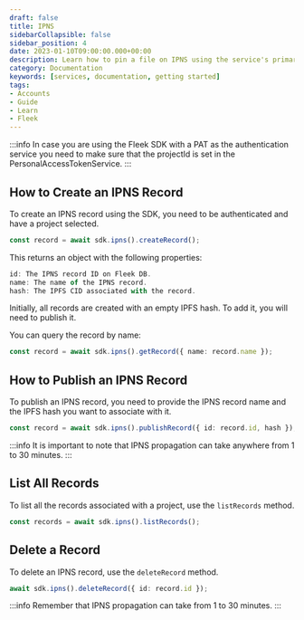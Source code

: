 ```yaml
---
draft: false
title: IPNS 
sidebarCollapsible: false
sidebar_position: 4
date: 2023-01-10T09:00:00.000+00:00
description: Learn how to pin a file on IPNS using the service's primary methods. Upload files individually, in bulk, or directly from your local system.
category: Documentation
keywords: [services, documentation, getting started]
tags:
- Accounts
- Guide
- Learn
- Fleek
---
```


:::info
In case you are using the Fleek SDK with a PAT as the authentication service you need to make sure that the projectId is set in the PersonalAccessTokenService.
:::

## How to Create an IPNS Record

To create an IPNS record using the SDK, you need to be authenticated and have a project selected.

```typescript
const record = await sdk.ipns().createRecord();
```

This returns an object with the following properties:

```typescript
id: The IPNS record ID on Fleek DB.
name: The name of the IPNS record.
hash: The IPFS CID associated with the record.
```

Initially, all records are created with an empty IPFS hash. To add it, you will need to publish it.

You can query the record by name:

```typescript
const record = await sdk.ipns().getRecord({ name: record.name });
```

## How to Publish an IPNS Record

To publish an IPNS record, you need to provide the IPNS record name and the IPFS hash you want to associate with it.

```typescript
const record = await sdk.ipns().publishRecord({ id: record.id, hash });
```

:::info
It is important to note that IPNS propagation can take anywhere from 1 to 30 minutes.
:::

## List All Records

To list all the records associated with a project, use the `listRecords` method.

```typescript
const records = await sdk.ipns().listRecords();
```

## Delete a Record

To delete an IPNS record, use the `deleteRecord` method.

```typescript
await sdk.ipns().deleteRecord({ id: record.id });
```

:::info
Remember that IPNS propagation can take from 1 to 30 minutes.
:::
